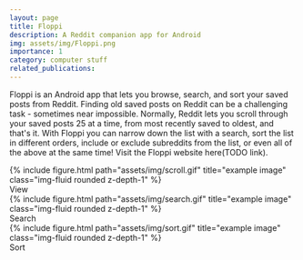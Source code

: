 ```yaml
---
layout: page
title: Floppi
description: A Reddit companion app for Android
img: assets/img/Floppi.png
importance: 1
category: computer stuff
related_publications:
---
```


Floppi is an Android app that lets you browse, search, and sort your saved posts from Reddit. Finding old saved posts on
Reddit can be a challenging task - sometimes near impossible. Normally, Reddit lets you scroll through your saved posts 25 at a time,
from most recently saved to oldest, and that's it. With Floppi you can narrow down the list with a search, sort the list
in different orders, include or exclude subreddits from the list, or even all of the above at the same time! Visit the Floppi
website here(TODO link).

<div class="row">
    <div class="col-sm mt-3 mt-md-0">
        {% include figure.html path="assets/img/scroll.gif" title="example image" class="img-fluid rounded z-depth-1" %}
        <div class="caption">
            View
        </div>
    </div>
    <div class="col-sm mt-3 mt-md-0">
        {% include figure.html path="assets/img/search.gif" title="example image" class="img-fluid rounded z-depth-1" %}
        <div class="caption">
            Search
        </div>
    </div>
    <div class="col-sm mt-3 mt-md-0">
        {% include figure.html path="assets/img/sort.gif" title="example image" class="img-fluid rounded z-depth-1" %}
        <div class="caption">
            Sort
        </div>
    </div>
</div>

<!-- TODO:
    - A section for key features (Browse, Search, Sort, log-in securely, refresh), break up the gifs 1 per section (maybe record a refresh gif).
    - A section for skills developed (new and old). stuff like Android, Kotlin, HTTPS, JSON, Oauth2, Gerrit, Clean Modular code, etc
-->
